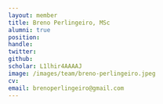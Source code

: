 ```yaml
---
layout: member
title: Breno Perlingeiro, MSc
alumni: true
position: 
handle: 
twitter: 
github: 
scholar: L1lhir4AAAAJ
image: /images/team/breno-perlingeiro.jpeg
cv: 
email: brenoperlingeiro@gmail.com
---
```

